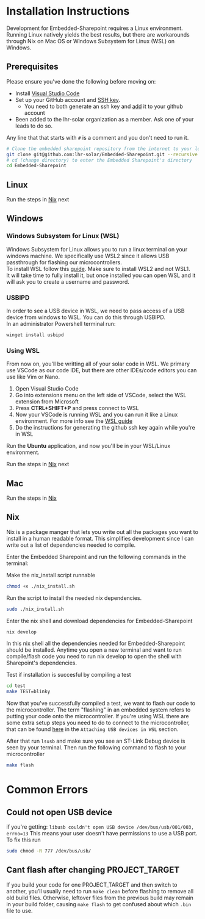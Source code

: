 # Installation Instructions
Development for Embedded-Sharepoint requires a Linux environment. Running Linux natively yields the best results, but there are workarounds through Nix on Mac OS or Windows Subsystem for Linux (WSL) on Windows.  

## Prerequisites
Please ensure you've done the following before moving on:  

- Install [Visual Studio Code](https://code.visualstudio.com/)
- Set up your GitHub account and [SSH key](https://docs.github.com/en/authentication/connecting-to-github-with-ssh/generating-a-new-ssh-key-and-adding-it-to-the-ssh-agent).
    - You need to both generate an ssh key and [add](https://docs.github.com/en/authentication/connecting-to-github-with-ssh/adding-a-new-ssh-key-to-your-github-account) it to your github account
- Been added to the lhr-solar organization as a member. Ask one of your leads to do so.

Any line that that starts with `#` is a comment and you don't need to run it. 
```sh
# Clone the embedded sharepoint repository from the internet to your local computer
git clone git@github.com:lhr-solar/Embedded-Sharepoint.git --recursive
# cd (change directory) to enter the Embedded Sharepoint's directory 
cd Embedded-Sharepoint
```

## Linux
Run the steps in [Nix](#nix) next

## Windows
### Windows Subsystem for Linux (WSL)
Windows Subsystem for Linux allows you to run a linux terminal on your windows machine. We specifically use WSL2 since it allows USB passthrough for flashing our microcontrollers.  
To install WSL follow this [guide](https://learn.microsoft.com/en-us/windows/wsl/install). Make sure to install WSL2 and not WSL1.  
It will take time to fully install it, but once installed you can open WSL and it will ask you to create a username and password.
### USBIPD
In order to see a USB device in WSL, we need to pass access of a USB device from windows to WSL. You can do this through USBIPD.  
In an administrator Powershell terminal run:
```sh
winget install usbipd
```

### Using WSL
From now on, you'll be writting all of your solar code in WSL. We primary use VSCode as our code IDE, but there are other IDEs/code editors you can use like Vim or Nano.

1. Open Visual Studio Code
2. Go into extensions menu on the left side of VSCode, select the WSL extension from Microsoft
3. Press **CTRL+SHIFT+P** and press connect to WSL
4. Now your VSCode is running WSL and you can run it like a Linux environment. For more info see the [WSL guide](https://learn.microsoft.com/en-us/windows/wsl/tutorials/wsl-vscode)
5. Do the instructions for generating the github ssh key again while you're in WSL 

Run the **Ubuntu** application, and now you'll be in your WSL/Linux environment.

Run the steps in [Nix](#nix) next

## Mac
Run the steps in [Nix](#nix)

## Nix
Nix is a package manger that lets you write out all the packages you want to install in a human readable format. This simplifies development since I can write out a list of dependencies needed to compile.  

Enter the Embedded Sharepoint and run the following commands in the terminal: 

Make the nix_install script runnable
```sh
chmod +x ./nix_install.sh
```

Run the script to install the needed nix dependencies.
```sh
sudo ./nix_install.sh
```

Enter the nix shell and download dependencies for Embedded-Sharepoint
```sh
nix develop
```

In this nix shell all the dependencies needed for Embedded-Sharepoint should be installed.  Anytime you open a new terminal and want to run compile/flash code you need to run nix develop to open the shell with Sharepoint's dependencies.  

Test if installation is succesful by compiling a test 
```sh
cd test
make TEST=blinky
```
Now that you've successfully compiled a test, we want to flash our code to the microcontroller. The term "flashing" in an embedded system refers to putting your code onto the microcontroller. If you're using WSL there are some extra setup steps you need to do to connect to the microcontroller, that can be found [here](./FlashAndTheBug.md) in the `Attaching USB devices in WSL` section.  

After that run ``lsusb`` and make sure you see an ST-Link Debug device is seen by your terminal. Then run the following command to flash to your microcontroller
```sh
make flash
```

# Common Errors
## Could not open USB device
if you're getting:
```libusb couldn't open USB device /dev/bus/usb/001/003, errno=13```
This means your user doesn't have permissions to use a USB port.  To fix this run
```sh
sudo chmod -R 777 /dev/bus/usb/
```

## Cant flash after changing PROJECT_TARGET
If you build your code for one PROJECT_TARGET and then switch to another, you’ll usually need to run `make clean` before flashing to remove all old build files. Otherwise, leftover files from the previous build may remain in your build folder, causing `make flash` to get confused about which `.bin` file to use.